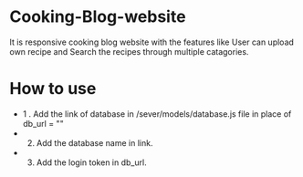 # Cooking-Blog-website
It is responsive cooking blog website with the features like User can upload own recipe and Search the recipes through multiple catagories.

# How to use 
-  1 . Add the link of database in /sever/models/database.js file in place of db_url = ""
-  2.  Add the database name in link.
-  3.  Add the login token in db_url.

